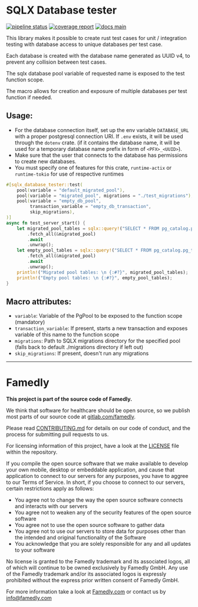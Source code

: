 # SQLX Database tester

[![pipeline status][badge-pipeline-img]][badge-pipeline-url]
[![coverage report][badge-coverage-img]][badge-coverage-url]
[![docs main][badge-docs-main-img]][badge-docs-main-url]

[badge-pipeline-img]: https://gitlab.com/famedly/company/backend/libraries/sqlx-database-tester/badges/main/pipeline.svg
[badge-pipeline-url]: https://gitlab.com/famedly/company/backend/libraries/sqlx-database-tester/-/commits/main
[badge-coverage-img]: https://gitlab.com/famedly/company/backend/libraries/sqlx-database-tester/badges/main/coverage.svg
[badge-coverage-url]: https://gitlab.com/famedly/company/backend/libraries/sqlx-database-tester/-/commits/main
[badge-docs-main-img]: https://img.shields.io/badge/docs-main-blue
[badge-docs-main-url]: https://famedly.gitlab.io/company/backend/libraries/sqlx-database-tester/sqlx_database_tester/index.html

This library makes it possible to create rust test cases for unit / integration testing with database access to unique databases per test case.

Each database is created with the database name generated as UUID v4, to prevent any collision between test cases.

The sqlx database pool variable of requested name is exposed to the test function scope.

The macro allows for creation and exposure of multiple databases per test function if needed.

## Usage:
- For the database connection itself, set up the env variable `DATABASE_URL` with a proper postgresql connection URI.
  If `.env` exists, it will be used through the `dotenv` crate. (if it contains the database name, it will be used for a temporary database name prefix in form of `<PFX>_<UUID>`).
- Make sure that the user that connects to the database has permissions to create new databases.
- You must specify one of features for this crate, `runtime-actix` or `runtime-tokio` for use of respective runtimes

```rust
#[sqlx_database_tester::test(
    pool(variable = "default_migrated_pool"),
    pool(variable = "migrated_pool", migrations = "./test_migrations"),
    pool(variable = "empty_db_pool", 
         transaction_variable = "empty_db_transaction", 
         skip_migrations),
)]
async fn test_server_start() {
    let migrated_pool_tables = sqlx::query!("SELECT * FROM pg_catalog.pg_tables")
        .fetch_all(&migrated_pool)
        .await
        .unwrap();
    let empty_pool_tables = sqlx::query!("SELECT * FROM pg_catalog.pg_tables")
        .fetch_all(&migrated_pool)
        .await
        .unwrap();
    println!("Migrated pool tables: \n {:#?}", migrated_pool_tables);
    println!("Empty pool tables: \n {:#?}", empty_pool_tables);
}
```

## Macro attributes:

- `variable`: Variable of the PgPool to be exposed to the function scope (mandatory)
- `transaction_variable`: If present, starts a new transaction and exposes variable of this name to the function scope
- `migrations`: Path to SQLX migrations directory for the specified pool (falls back to default ./migrations directory if left out)
- `skip_migrations`: If present, doesn't run any migrations
----------------------------------------------------------------------

# Famedly

**This project is part of the source code of Famedly.**

We think that software for healthcare should be open source, so we publish most
parts of our source code at [gitlab.com/famedly](https://gitlab.com/famedly/company).

Please read [CONTRIBUTING.md](CONTRIBUTING.md) for details on our code of
conduct, and the process for submitting pull requests to us.

For licensing information of this project, have a look at the [LICENSE](LICENSE.md)
file within the repository.

If you compile the open source software that we make available to develop your
own mobile, desktop or embeddable application, and cause that application to
connect to our servers for any purposes, you have to aggree to our Terms of
Service. In short, if you choose to connect to our servers, certain restrictions
apply as follows:

- You agree not to change the way the open source software connects and
  interacts with our servers
- You agree not to weaken any of the security features of the open source software
- You agree not to use the open source software to gather data
- You agree not to use our servers to store data for purposes other than
  the intended and original functionality of the Software
- You acknowledge that you are solely responsible for any and all updates to
  your software

No license is granted to the Famedly trademark and its associated logos, all of
which will continue to be owned exclusively by Famedly GmbH. Any use of the
Famedly trademark and/or its associated logos is expressly prohibited without
the express prior written consent of Famedly GmbH.

For more
information take a look at [Famedly.com](https://famedly.com) or contact
us by [info@famedly.com](mailto:info@famedly.com?subject=[GitLab]%20More%20Information%20)
